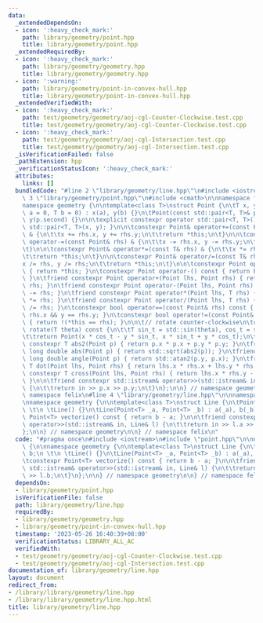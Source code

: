 ```yaml
---
data:
  _extendedDependsOn:
  - icon: ':heavy_check_mark:'
    path: library/geometry/point.hpp
    title: library/geometry/point.hpp
  _extendedRequiredBy:
  - icon: ':heavy_check_mark:'
    path: library/geometry/geometry.hpp
    title: library/geometry/geometry.hpp
  - icon: ':warning:'
    path: library/geometry/point-in-convex-hull.hpp
    title: library/geometry/point-in-convex-hull.hpp
  _extendedVerifiedWith:
  - icon: ':heavy_check_mark:'
    path: test/geometry/geometry/aoj-cgl-Counter-Clockwise.test.cpp
    title: test/geometry/geometry/aoj-cgl-Counter-Clockwise.test.cpp
  - icon: ':heavy_check_mark:'
    path: test/geometry/geometry/aoj-cgl-Intersection.test.cpp
    title: test/geometry/geometry/aoj-cgl-Intersection.test.cpp
  _isVerificationFailed: false
  _pathExtension: hpp
  _verificationStatusIcon: ':heavy_check_mark:'
  attributes:
    links: []
  bundledCode: "#line 2 \"library/geometry/line.hpp\"\n#include <iostream>\n#line\
    \ 3 \"library/geometry/point.hpp\"\n#include <cmath>\n\nnamespace felix {\n\n\
    namespace geometry {\n\ntemplate<class T>\nstruct Point {\n\tT x, y;\n\n\tPoint(T\
    \ a = 0, T b = 0) : x(a), y(b) {}\n\tPoint(const std::pair<T, T>& p) : x(p.first),\
    \ y(p.second) {}\n\n\texplicit constexpr operator std::pair<T, T>() const { return\
    \ std::pair<T, T>(x, y); }\n\n\tconstexpr Point& operator+=(const Point& rhs)\
    \ & {\n\t\tx += rhs.x, y += rhs.y;\n\t\treturn *this;\n\t}\n\n\tconstexpr Point&\
    \ operator-=(const Point& rhs) & {\n\t\tx -= rhs.x, y -= rhs.y;\n\t\treturn *this;\n\
    \t}\n\n\tconstexpr Point& operator*=(const T& rhs) & {\n\t\tx *= rhs, y *= rhs;\n\
    \t\treturn *this;\n\t}\n\n\tconstexpr Point& operator/=(const T& rhs) & {\n\t\t\
    x /= rhs, y /= rhs;\n\t\treturn *this;\n\t}\n\n\tconstexpr Point operator+() const\
    \ { return *this; }\n\tconstexpr Point operator-() const { return Point(-x, -y);\
    \ }\n\tfriend constexpr Point operator+(Point lhs, Point rhs) { return lhs +=\
    \ rhs; }\n\tfriend constexpr Point operator-(Point lhs, Point rhs) { return lhs\
    \ -= rhs; }\n\tfriend constexpr Point operator*(Point lhs, T rhs) { return lhs\
    \ *= rhs; }\n\tfriend constexpr Point operator/(Point lhs, T rhs) { return lhs\
    \ /= rhs; }\n\tconstexpr bool operator==(const Point& rhs) const { return x ==\
    \ rhs.x && y == rhs.y; }\n\tconstexpr bool operator!=(const Point& rhs) const\
    \ { return !(*this == rhs); }\n\n\t// rotate counter-clockwise\n\tconstexpr Point\
    \ rotate(T theta) const {\n\t\tT sin_t = std::sin(theta), cos_t = std::cos(theta);\n\
    \t\treturn Point(x * cos_t - y * sin_t, x * sin_t + y * cos_t);\n\t}\n\n\tfriend\
    \ constexpr T abs2(Point p) { return p.x * p.x + p.y * p.y; }\n\tfriend constexpr\
    \ long double abs(Point p) { return std::sqrt(abs2(p)); }\n\tfriend constexpr\
    \ long double angle(Point p) { return std::atan2(p.y, p.x); }\n\tfriend constexpr\
    \ T dot(Point lhs, Point rhs) { return lhs.x * rhs.x + lhs.y * rhs.y; }\n\tfriend\
    \ constexpr T cross(Point lhs, Point rhs) { return lhs.x * rhs.y - lhs.y * rhs.x;\
    \ }\n\n\tfriend constexpr std::istream& operator>>(std::istream& in, Point& p)\
    \ {\n\t\treturn in >> p.x >> p.y;\n\t}\n};\n\n} // namespace geometry\n\n} //\
    \ namespace felix\n#line 4 \"library/geometry/line.hpp\"\n\nnamespace felix {\n\
    \nnamespace geometry {\n\ntemplate<class T>\nstruct Line {\n\tPoint<T> a, b;\n\
    \ \t\n \tLine() {}\n\tLine(Point<T> _a, Point<T> _b) : a(_a), b(_b) {}\n\n\tconstexpr\
    \ Point<T> vectorize() const { return b - a; }\n\n\tfriend constexpr std::istream&\
    \ operator>>(std::istream& in, Line& l) {\n\t\treturn in >> l.a >> l.b;\n\t}\n\
    };\n\n} // namespace geometry\n\n} // namespace felix\n"
  code: "#pragma once\n#include <iostream>\n#include \"point.hpp\"\n\nnamespace felix\
    \ {\n\nnamespace geometry {\n\ntemplate<class T>\nstruct Line {\n\tPoint<T> a,\
    \ b;\n \t\n \tLine() {}\n\tLine(Point<T> _a, Point<T> _b) : a(_a), b(_b) {}\n\n\
    \tconstexpr Point<T> vectorize() const { return b - a; }\n\n\tfriend constexpr\
    \ std::istream& operator>>(std::istream& in, Line& l) {\n\t\treturn in >> l.a\
    \ >> l.b;\n\t}\n};\n\n} // namespace geometry\n\n} // namespace felix\n"
  dependsOn:
  - library/geometry/point.hpp
  isVerificationFile: false
  path: library/geometry/line.hpp
  requiredBy:
  - library/geometry/geometry.hpp
  - library/geometry/point-in-convex-hull.hpp
  timestamp: '2023-05-26 16:40:39+08:00'
  verificationStatus: LIBRARY_ALL_AC
  verifiedWith:
  - test/geometry/geometry/aoj-cgl-Counter-Clockwise.test.cpp
  - test/geometry/geometry/aoj-cgl-Intersection.test.cpp
documentation_of: library/geometry/line.hpp
layout: document
redirect_from:
- /library/library/geometry/line.hpp
- /library/library/geometry/line.hpp.html
title: library/geometry/line.hpp
---
```

